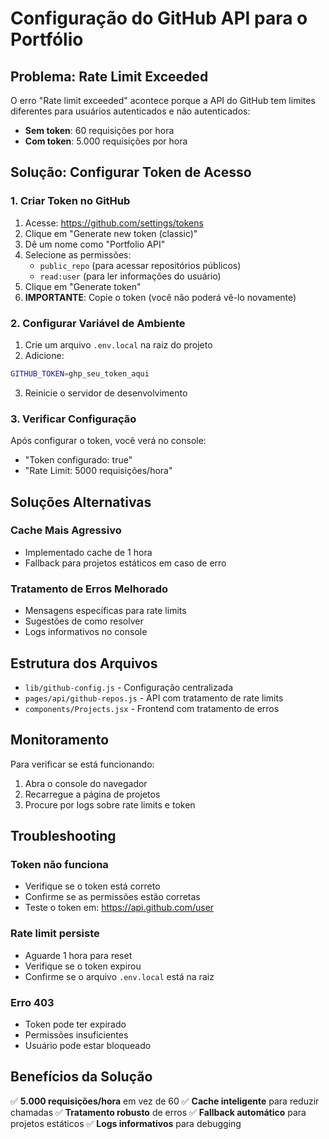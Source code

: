 # Configuração do GitHub API para o Portfólio

## Problema: Rate Limit Exceeded

O erro "Rate limit exceeded" acontece porque a API do GitHub tem limites diferentes para usuários autenticados e não autenticados:

- **Sem token**: 60 requisições por hora
- **Com token**: 5.000 requisições por hora

## Solução: Configurar Token de Acesso

### 1. Criar Token no GitHub

1. Acesse: https://github.com/settings/tokens
2. Clique em "Generate new token (classic)"
3. Dê um nome como "Portfolio API"
4. Selecione as permissões:
   - `public_repo` (para acessar repositórios públicos)
   - `read:user` (para ler informações do usuário)
5. Clique em "Generate token"
6. **IMPORTANTE**: Copie o token (você não poderá vê-lo novamente)

### 2. Configurar Variável de Ambiente

1. Crie um arquivo `.env.local` na raiz do projeto
2. Adicione:

```bash
GITHUB_TOKEN=ghp_seu_token_aqui


```

3. Reinicie o servidor de desenvolvimento

### 3. Verificar Configuração

Após configurar o token, você verá no console:
- "Token configurado: true"
- "Rate Limit: 5000 requisições/hora"

## Soluções Alternativas

### Cache Mais Agressivo
- Implementado cache de 1 hora
- Fallback para projetos estáticos em caso de erro

### Tratamento de Erros Melhorado
- Mensagens específicas para rate limits
- Sugestões de como resolver
- Logs informativos no console

## Estrutura dos Arquivos

- `lib/github-config.js` - Configuração centralizada
- `pages/api/github-repos.js` - API com tratamento de rate limits
- `components/Projects.jsx` - Frontend com tratamento de erros

## Monitoramento

Para verificar se está funcionando:
1. Abra o console do navegador
2. Recarregue a página de projetos
3. Procure por logs sobre rate limits e token

## Troubleshooting

### Token não funciona
- Verifique se o token está correto
- Confirme se as permissões estão corretas
- Teste o token em: https://api.github.com/user

### Rate limit persiste
- Aguarde 1 hora para reset
- Verifique se o token expirou
- Confirme se o arquivo `.env.local` está na raiz

### Erro 403
- Token pode ter expirado
- Permissões insuficientes
- Usuário pode estar bloqueado

## Benefícios da Solução

✅ **5.000 requisições/hora** em vez de 60
✅ **Cache inteligente** para reduzir chamadas
✅ **Tratamento robusto** de erros
✅ **Fallback automático** para projetos estáticos
✅ **Logs informativos** para debugging
